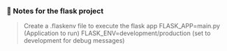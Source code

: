 ### :koala: Notes for the flask project

> Create a .flaskenv file to execute the flask app
> FLASK_APP=main.py (Application to run)
> FLASK_ENV=development/production (set to development for debug messages)
